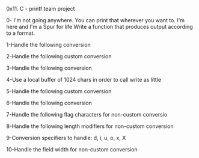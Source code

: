 0x11. C - printf team project

0- I'm not going anywhere. You can print that wherever you want to. I'm here and I'm
 a Spur for life
Write a function that produces output according to a format.

1-Handle the following conversion

2-Handle the following custom conversion

3-Handle the following conversion

4-Use a local buffer of 1024 chars in order to call write as little

5-Handle the following custom conversion

6-Handle the following conversion 

7-Handle the following flag characters for non-custom conversio

8-Handle the following length modifiers for non-custom conversion

9-Conversion specifiers to handle: d, i, u, o, x, X

10-Handle the field width for non-custom conversion 




